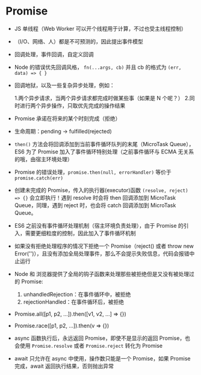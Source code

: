 # Promise

- JS 单线程（Web Worker 可以开个线程用于计算，不过也受主线程控制）
- （I/O、网络、人）都是不可预测的，因此提出事件模型
- 回调处理，事件回调，自定义回调
- Node 的错误优先回调风格， `fn(...args, cb)` 并且 cb 的格式为 `(err, data) => { }`
- 回调地狱，以及一些复杂异步处理，例如：

    1.两个异步请求，当两个异步请求都完成时做某些事（如果是 N 个呢？）
    2.同时进行两个异步操作，只取优先完成的操作结果

- Promise 承诺在将来的某个时刻完成（拒绝）
- 生命周期：pending -> fulfilled(rejected)
- `then()` 方法会将回调添加到当前事件循环队列的末尾（MicroTask Queue），ES6 为了 Promise 加入了事件循环特别处理（之前事件循环与 ECMA 无关系的哦，由宿主环境处理）
- Promise 的错误处理，`promise.then(null, errorHandler)` 等价于 `promise.catch(err)`
- 创建未完成的 Promise，传入的执行器(executor)函数 `(resolve, reject) => {}` 会立即执行！遇到 resolve 时会将 then 回调添加到 MicroTask Queue，同理，遇到 reject 时，也会将 catch 回调添加到 MicroTask Queue。
- ES6 之前没有事件循环处理机制（宿主环境负责处理），由于 Promise 的引入，需要更细粒度的控制，因此加入了事件循环机制
- 如果没有拒绝处理程序的情况下拒绝一个 Promise（reject() 或者 throw new Error('')），且没有添加全局处理事件，那么不会提示失败信息，代码会报错中止运行
- Node 和 浏览器提供了全局的钩子函数来处理那些被拒绝但是又没有被处理过的 Promise:

    1. unhandledRejection：在事件循环中，被拒绝
    2. rejectionHandled：在事件循环后，被拒绝

- Promise.all([p1, p2, ...]).then([v1, v2, ...] => {})
- Promise.race([p1, p2, ...]).then(v => {})
- async 函数执行后，永远返回 Promise，即使不是显示的返回 Promise，也会使用 `Promise.resolve` 或者
`Promise.reject` 转化为 Promise
- await 只允许在 async 中使用，操作数只能是一个 Promise，如果 Promise 完成，await 返回执行结果，否则抛出异常
